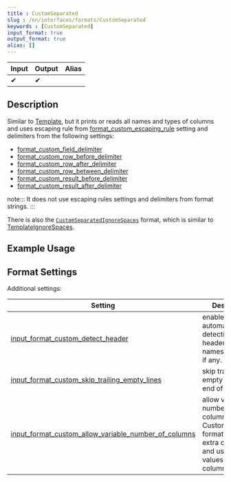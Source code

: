 ```yaml
---
title : CustomSeparated
slug : /en/interfaces/formats/CustomSeparated
keywords : [CustomSeparated]
input_format: true
output_format: true
alias: []
---
```


| Input | Output | Alias |
|-------|--------|-------|
| ✔     | ✔      |       |

## Description

Similar to [Template](../Template/Template.md), but it prints or reads all names and types of columns and uses escaping rule from [format_custom_escaping_rule](../../../operations/settings/settings-formats.md/#format_custom_escaping_rule) setting and delimiters from the following settings:

- [format_custom_field_delimiter](/docs/en/operations/settings/settings-formats.md/#format_custom_field_delimiter)
- [format_custom_row_before_delimiter](/docs/en/operations/settings/settings-formats.md/#format_custom_row_before_delimiter)
- [format_custom_row_after_delimiter](/docs/en/operations/settings/settings-formats.md/#format_custom_row_after_delimiter)
- [format_custom_row_between_delimiter](/docs/en/operations/settings/settings-formats.md/#format_custom_row_between_delimiter)
- [format_custom_result_before_delimiter](/docs/en/operations/settings/settings-formats.md/#format_custom_result_before_delimiter)
- [format_custom_result_after_delimiter](/docs/en/operations/settings/settings-formats.md/#format_custom_result_after_delimiter) 

note:::
It does not use escaping rules settings and delimiters from format strings.
:::

There is also the [`CustomSeparatedIgnoreSpaces`](../CustomSeparated/CustomSeparatedIgnoreSpaces.md) format, which is similar to [TemplateIgnoreSpaces](../Template//TemplateIgnoreSpaces.md).

## Example Usage

## Format Settings

Additional settings:

| Setting                                                                                                                                                        | Description                                                                                                                 | Default |
|----------------------------------------------------------------------------------------------------------------------------------------------------------------|-----------------------------------------------------------------------------------------------------------------------------|---------|
| [input_format_custom_detect_header](../../../operations/settings/settings-formats.md/#input_format_custom_detect_header)                                       | enables automatic detection of header with names and types if any.                                                          | `true`  |
| [input_format_custom_skip_trailing_empty_lines](../../../operations/settings/settings-formats.md/#input_format_custom_skip_trailing_empty_lines)               | skip trailing empty lines at the end of file .                                                                              | `false` |
| [input_format_custom_allow_variable_number_of_columns](../../../operations/settings/settings-formats.md/#input_format_custom_allow_variable_number_of_columns) | allow variable number of columns in CustomSeparated format, ignore extra columns and use default values on missing columns. | `false` |